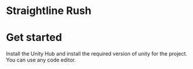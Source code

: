 # Straightline Rush
# Get started
Install the Unity Hub and install the required version of unity for the project.
You can use any code editor.